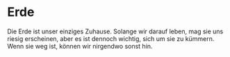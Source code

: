 # Erde

Die Erde ist unser einziges Zuhause. Solange wir darauf leben, mag sie uns
riesig erscheinen, aber es ist dennoch wichtig, sich um sie zu kümmern. Wenn sie
weg ist, können wir nirgendwo sonst hin.
